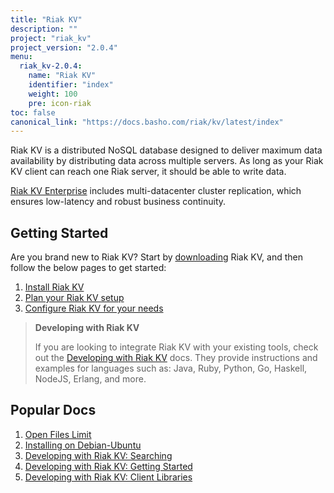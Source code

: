 ```yaml
---
title: "Riak KV"
description: ""
project: "riak_kv"
project_version: "2.0.4"
menu:
  riak_kv-2.0.4:
    name: "Riak KV"
    identifier: "index"
    weight: 100
    pre: icon-riak
toc: false
canonical_link: "https://docs.basho.com/riak/kv/latest/index"
---
```


[aboutenterprise]: http://basho.com/contact/
[config index]: /riak/kv/2.0.4/configuring
[dev index]: /riak/kv/2.0.4/developing
[downloads]: /riak/kv/2.0.4/downloads/
[install index]: /riak/kv/2.0.4/setup/installing/
[plan index]: /riak/kv/2.0.4/setup/planning
[perf open files]: /riak/kv/2.0.4/using/performance/open-files-limit
[install debian & ubuntu]: /riak/kv/2.0.4/setup/installing/debian-ubuntu
[usage search]: /riak/kv/2.0.4/developing/usage/search
[getting started]: /riak/kv/2.0.4/developing/getting-started
[dev client libraries]: /riak/kv/2.0.4/developing/client-libraries



Riak KV is a distributed NoSQL database designed to deliver maximum data availability by distributing data across multiple servers. As long as your Riak KV client can reach one Riak server, it should be able to write data.

[Riak KV Enterprise][aboutenterprise] includes multi-datacenter cluster replication, which ensures low-latency and robust business continuity.

## Getting Started

Are you brand new to Riak KV? Start by [downloading][downloads] Riak KV, and then follow the below pages to get started:

1. [Install Riak KV][install index]
2. [Plan your Riak KV setup][plan index]
3. [Configure Riak KV for your needs][config index]

>**Developing with Riak KV**
>
>If you are looking to integrate Riak KV with your existing tools, check out the [Developing with Riak KV][dev index] docs. They provide instructions and examples for languages such as: Java, Ruby, Python, Go, Haskell, NodeJS, Erlang, and more.

## Popular Docs

1. [Open Files Limit][perf open files]
2. [Installing on Debian-Ubuntu][install debian & ubuntu]
3. [Developing with Riak KV: Searching][usage search]
4. [Developing with Riak KV: Getting Started][getting started]
5. [Developing with Riak KV: Client Libraries][dev client libraries]
